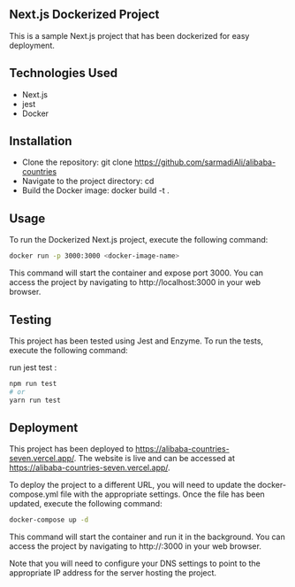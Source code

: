 
## Next.js Dockerized Project

This is a sample Next.js project that has been dockerized for easy deployment.

## Technologies Used
- Next.js
- jest
- Docker


## Installation
- Clone the repository: git clone https://github.com/sarmadiAli/alibaba-countries
- Navigate to the project directory: cd <repository-name>
- Build the Docker image: docker build -t <docker-image-name> .





## Usage

To run the Dockerized Next.js project, execute the following command:
```bash
docker run -p 3000:3000 <docker-image-name>
```
This command will start the container and expose port 3000. You can access the project by navigating to http://localhost:3000 in your web browser.

## Testing
This project has been tested using Jest and Enzyme. To run the tests, execute the following command:


run jest test :
```bash
npm run test
# or
yarn run test
```

## Deployment

This project has been deployed to https://alibaba-countries-seven.vercel.app/. The website is live and can be accessed at https://alibaba-countries-seven.vercel.app/.

To deploy the project to a different URL, you will need to update the docker-compose.yml file with the appropriate settings. Once the file has been updated, execute the following command:

```bash
docker-compose up -d
```
This command will start the container and run it in the background. You can access the project by navigating to http://<your-domain>:3000 in your web browser.

Note that you will need to configure your DNS settings to point to the appropriate IP address for the server hosting the project.

